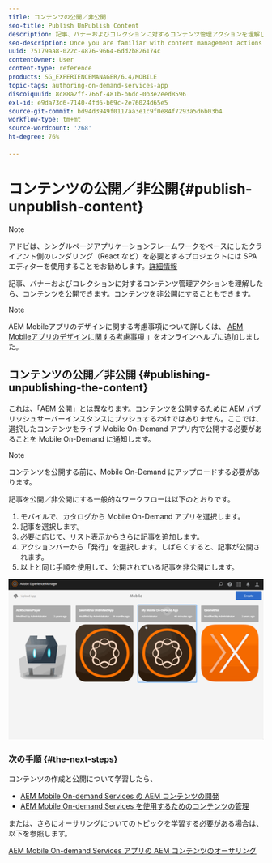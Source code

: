 ```yaml
---
title: コンテンツの公開／非公開
seo-title: Publish UnPublish Content
description: 記事、バナーおよびコレクションに対するコンテンツ管理アクションを理解したら、コンテンツの公開についてこのページを参照してください。コンテンツを非公開にすることもできます。
seo-description: Once you are familiar with content management actions on articles, banners, and collections, follow this page to learn about how you can publish your content. Also you can unpublish your content.
uuid: 75179aa8-022c-4876-9664-6dd2b826174c
contentOwner: User
content-type: reference
products: SG_EXPERIENCEMANAGER/6.4/MOBILE
topic-tags: authoring-on-demand-services-app
discoiquuid: 8c88a2ff-766f-481b-b6dc-0b3e2eed8596
exl-id: e9da73d6-7140-4fd6-b69c-2e76024d65e5
source-git-commit: bd94d3949f0117aa3e1c9f0e84f7293a5d6b03b4
workflow-type: tm+mt
source-wordcount: '268'
ht-degree: 76%

---
```


# コンテンツの公開／非公開{#publish-unpublish-content}

>[!NOTE]
>
>アドビは、シングルページアプリケーションフレームワークをベースにしたクライアント側のレンダリング（React など）を必要とするプロジェクトには SPA エディターを使用することをお勧めします。[詳細情報](/help/sites-developing/spa-overview.md)

記事、バナーおよびコレクションに対するコンテンツ管理アクションを理解したら、コンテンツを公開できます。コンテンツを非公開にすることもできます。

>[!NOTE]
>
>AEM Mobileアプリのデザインに関する考慮事項について詳しくは、 [AEM Mobileアプリのデザインに関する考慮事項](https://helpx.adobe.com/jp/digital-publishing-solution/help/design-app.html) 」をオンラインヘルプに追加しました。

## コンテンツの公開／非公開 {#publishing-unpublishing-the-content}

これは、「AEM 公開」とは異なります。コンテンツを公開するために AEM パブリッシュサーバーインスタンスにプッシュするわけではありません。ここでは、選択したコンテンツをライブ Mobile On-Demand アプリ内で公開する必要があることを Mobile On-Demand に通知します。

>[!NOTE]
>
>コンテンツを公開する前に、Mobile On-Demand にアップロードする必要があります。

記事を公開／非公開にする一般的なワークフローは以下のとおりです。

1. モバイルで、カタログから Mobile On-Demand アプリを選択します。
1. 記事を選択します。
1. 必要に応じて、リスト表示からさらに記事を追加します。
1. アクションバーから「発行」を選択します。しばらくすると、記事が公開されます。
1. 以上と同じ手順を使用して、公開されている記事を非公開にします。

<!-- FAIL >>[!NOTE]
>
>Generally, you should preflight before publishing. See [Previewing with Preflight](/content/docs/en/aem/6-3/administer/mobile-apps/aem-mobile/previewing-with-preflight-on-demand-services.md) for more details.-->

![chlimage_1-9](assets/chlimage_1-9.gif)

### 次の手順 {#the-next-steps}

コンテンツの作成と公開について学習したら、

* [AEM Mobile On-demand Services の AEM コンテンツの開発](/help/mobile/aem-mobile-on-demand.md)
* [AEM Mobile On-demand Services を使用するためのコンテンツの管理](/help/mobile/aem-mobile.md)

または、さらにオーサリングについてのトピックを学習する必要がある場合は、以下を参照します。

[AEM Mobile On-demand Services アプリの AEM コンテンツのオーサリング](/help/mobile/mobile-apps-ondemand.md)
